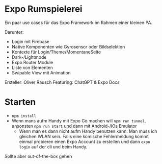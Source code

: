 # Expo Rumspielerei

Ein paar use cases für das Expo Framework im Rahmen einer kleinen PA.

Darunter:

- Login mit Firebase
- Native Komponenten wie Gyrosensor oder Bildselektion
- Kontexte für Login/Theme/MomentaneSeite
- Dark-/Lightmode
- Expo Router Module
- Liste von Elementen
- Swipable View mit Animation

Ersteller: Oliver Rausch
Featuring: ChatGPT & Expo Docs

# Starten

- `npm install`
- Wenn mans aufm Handy mit Expo Go machen will `npm run tunnel`, ansonsten `npm run start` und dann mit Android-/iOs
  Emulator
    - Wenn man es dann nicht aufm Handy benutzen kann: Man muss ich gleichen WLAN sein.
      Falls eine komische Fehlermeldung kommt einmal probieren einen Expo Account zu erstellen und dann
      `expo login` auf der cli und beim Handy.

Sollte aber out-of-the-box gehen